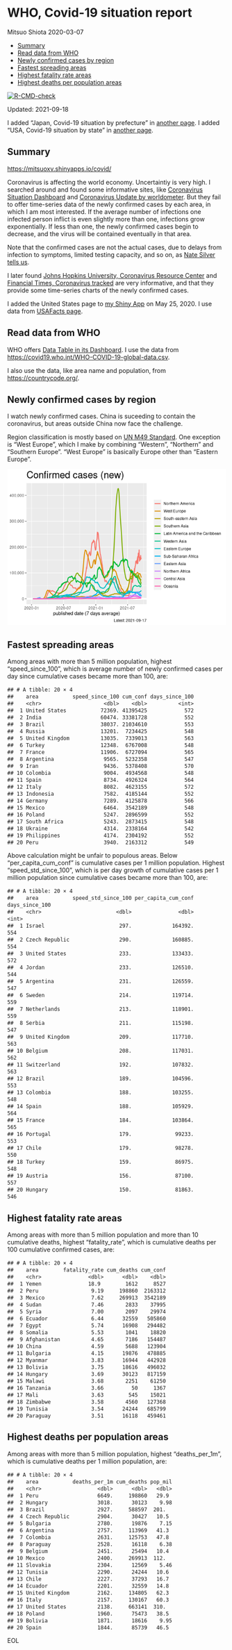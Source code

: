 WHO, Covid-19 situation report
================
Mitsuo Shiota
2020-03-07

-   [Summary](#summary)
-   [Read data from WHO](#read-data-from-who)
-   [Newly confirmed cases by region](#newly-confirmed-cases-by-region)
-   [Fastest spreading areas](#fastest-spreading-areas)
-   [Highest fatality rate areas](#highest-fatality-rate-areas)
-   [Highest deaths per population
    areas](#highest-deaths-per-population-areas)

<!-- badges: start -->

[![R-CMD-check](https://github.com/mitsuoxv/covid/workflows/R-CMD-check/badge.svg)](https://github.com/mitsuoxv/covid/actions)
<!-- badges: end -->

Updated: 2021-09-18

I added “Japan, Covid-19 situation by prefecture” in [another
page](Japan.md). I added “USA, Covid-19 situation by state” in [another
page](USA.md).

## Summary

<https://mitsuoxv.shinyapps.io/covid/>

Coronavirus is affecting the world economy. Uncertaintiy is very high. I
searched around and found some informative sites, like [Coronavirus
Situation
Dashboard](https://who.maps.arcgis.com/apps/opsdashboard/index.html#/c88e37cfc43b4ed3baf977d77e4a0667)
and [Coronavirus Update by
worldometer](https://www.worldometers.info/coronavirus/). But they fail
to offer time-series data of the newly confirmed cases by each area, in
which I am most interested. If the average number of infections one
infected person inflict is even slightly more than one, infections grow
exponentially. If less than one, the newly confirmed cases begin to
decrease, and the virus will be contained eventually in that area.

Note that the confirmed cases are not the actual cases, due to delays
from infection to symptoms, limited testing capacity, and so on, as
[Nate Silver tells
us](https://fivethirtyeight.com/features/coronavirus-case-counts-are-meaningless/).

I later found [Johns Hopkins University, Coronavirus Resource
Center](https://coronavirus.jhu.edu/) and [Financial Times, Coronavirus
tracked](https://www.ft.com/content/a26fbf7e-48f8-11ea-aeb3-955839e06441)
are very informative, and that they provide some time-series charts of
the newly confirmed cases.

I added the United States page to [my Shiny
App](https://mitsuoxv.shinyapps.io/covid/) on May 25, 2020. I use data
from [USAFacts
page](https://usafacts.org/visualizations/coronavirus-covid-19-spread-map/).

## Read data from WHO

WHO offers [Data Table in its Dashboard](https://covid19.who.int/table).
I use the data from
<https://covid19.who.int/WHO-COVID-19-global-data.csv>.

I also use the data, like area name and population, from
<https://countrycode.org/>.

## Newly confirmed cases by region

I watch newly confirmed cases. China is suceeding to contain the
coronavirus, but areas outside China now face the challenge.

Region classification is mostly based on [UN M49
Standard](https://unstats.un.org/unsd/methodology/m49/). One exception
is “West Europe”, which I make by combining “Western”, “Northern” and
“Southern Europe”. “West Europe” is basically Europe other than “Eastern
Europe”.

![](README_files/figure-gfm/chart-1.png)<!-- -->

## Fastest spreading areas

Among areas with more than 5 million population, highest
“speed\_since\_100”, which is average number of newly confirmed cases
per day since cumulative cases became more than 100, are:

    ## # A tibble: 20 × 4
    ##    area           speed_since_100 cum_conf days_since_100
    ##    <chr>                    <dbl>    <dbl>          <int>
    ##  1 United States           72369. 41395425            572
    ##  2 India                   60474. 33381728            552
    ##  3 Brazil                  38037. 21034610            553
    ##  4 Russia                  13201.  7234425            548
    ##  5 United Kingdom          13035.  7339013            563
    ##  6 Turkey                  12348.  6767008            548
    ##  7 France                  11906.  6727094            565
    ##  8 Argentina                9565.  5232358            547
    ##  9 Iran                     9436.  5378408            570
    ## 10 Colombia                 9004.  4934568            548
    ## 11 Spain                    8734.  4926324            564
    ## 12 Italy                    8082.  4623155            572
    ## 13 Indonesia                7582.  4185144            552
    ## 14 Germany                  7289.  4125878            566
    ## 15 Mexico                   6464.  3542189            548
    ## 16 Poland                   5247.  2896599            552
    ## 17 South Africa             5243.  2873415            548
    ## 18 Ukraine                  4314.  2338164            542
    ## 19 Philippines              4174.  2304192            552
    ## 20 Peru                     3940.  2163312            549

Above calculation might be unfair to populous areas. Below
“per\_capita\_cum\_conf” is cumulative cases per 1 million population.
Highest “speed\_std\_since\_100”, which is per day growth of cumulative
cases per 1 million population since cumulative cases became more than
100, are:

    ## # A tibble: 20 × 4
    ##    area           speed_std_since_100 per_capita_cum_conf days_since_100
    ##    <chr>                        <dbl>               <dbl>          <int>
    ##  1 Israel                        297.             164392.            554
    ##  2 Czech Republic                290.             160885.            554
    ##  3 United States                 233.             133433.            572
    ##  4 Jordan                        233.             126510.            544
    ##  5 Argentina                     231.             126559.            547
    ##  6 Sweden                        214.             119714.            559
    ##  7 Netherlands                   213.             118901.            559
    ##  8 Serbia                        211.             115198.            547
    ##  9 United Kingdom                209.             117710.            563
    ## 10 Belgium                       208.             117031.            562
    ## 11 Switzerland                   192.             107832.            563
    ## 12 Brazil                        189.             104596.            553
    ## 13 Colombia                      188.             103255.            548
    ## 14 Spain                         188.             105929.            564
    ## 15 France                        184.             103864.            565
    ## 16 Portugal                      179.              99233.            553
    ## 17 Chile                         179.              98278.            550
    ## 18 Turkey                        159.              86975.            548
    ## 19 Austria                       156.              87100.            557
    ## 20 Hungary                       150.              81863.            546

## Highest fatality rate areas

Among areas with more than 5 million population and more than 10
cumulative deaths, highest “fatality\_rate”, which is cumulative deaths
per 100 cumulative confirmed cases, are:

    ## # A tibble: 20 × 4
    ##    area        fatality_rate cum_deaths cum_conf
    ##    <chr>               <dbl>      <dbl>    <dbl>
    ##  1 Yemen               18.9        1612     8527
    ##  2 Peru                 9.19     198860  2163312
    ##  3 Mexico               7.62     269913  3542189
    ##  4 Sudan                7.46       2833    37995
    ##  5 Syria                7.00       2097    29974
    ##  6 Ecuador              6.44      32559   505860
    ##  7 Egypt                5.74      16908   294482
    ##  8 Somalia              5.53       1041    18820
    ##  9 Afghanistan          4.65       7186   154487
    ## 10 China                4.59       5688   123904
    ## 11 Bulgaria             4.15      19876   478885
    ## 12 Myanmar              3.83      16944   442928
    ## 13 Bolivia              3.75      18616   496032
    ## 14 Hungary              3.69      30123   817159
    ## 15 Malawi               3.68       2251    61250
    ## 16 Tanzania             3.66         50     1367
    ## 17 Mali                 3.63        545    15021
    ## 18 Zimbabwe             3.58       4560   127368
    ## 19 Tunisia              3.54      24244   685799
    ## 20 Paraguay             3.51      16118   459461

## Highest deaths per population areas

Among areas with more than 5 million population, highest
“deaths\_per\_1m”, which is cumulative deaths per 1 million population,
are:

    ## # A tibble: 20 × 4
    ##    area           deaths_per_1m cum_deaths pop_mil
    ##    <chr>                  <dbl>      <dbl>   <dbl>
    ##  1 Peru                   6649.     198860   29.9 
    ##  2 Hungary                3018.      30123    9.98
    ##  3 Brazil                 2927.     588597  201.  
    ##  4 Czech Republic         2904.      30427   10.5 
    ##  5 Bulgaria               2780.      19876    7.15
    ##  6 Argentina              2757.     113969   41.3 
    ##  7 Colombia               2631.     125753   47.8 
    ##  8 Paraguay               2528.      16118    6.38
    ##  9 Belgium                2451.      25494   10.4 
    ## 10 Mexico                 2400.     269913  112.  
    ## 11 Slovakia               2304.      12569    5.46
    ## 12 Tunisia                2290.      24244   10.6 
    ## 13 Chile                  2227.      37293   16.7 
    ## 14 Ecuador                2201.      32559   14.8 
    ## 15 United Kingdom         2162.     134805   62.3 
    ## 16 Italy                  2157.     130167   60.3 
    ## 17 United States          2138.     663141  310.  
    ## 18 Poland                 1960.      75473   38.5 
    ## 19 Bolivia                1871.      18616    9.95
    ## 20 Spain                  1844.      85739   46.5

EOL
